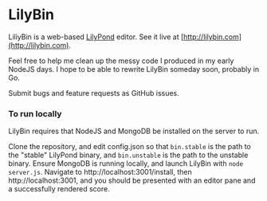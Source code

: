 LilyBin
=======

LiliyBin is a web-based [LilyPond](http://www.lilypond.org) editor. See it live at [http://lilybin.com](http://lilybin.com).

Feel free to help me clean up the messy code I produced in my early NodeJS days. I hope to be able to rewrite
LilyBin someday soon, probably in Go.

Submit bugs and feature requests as GitHub issues.

### To run locally

LilyBin requires that NodeJS and MongoDB be installed on the server to run.

Clone the repository, and edit config.json so that `bin.stable` is the path to the "stable" LilyPond binary,
and `bin.unstable` is the path to the unstable binary. Ensure MongoDB is running locally, and launch LilyBin
with `node server.js`. Navigate to http://localhost:3001/install, then http://localhost:3001, and you should
be presented with an editor pane and a successfully rendered score.
